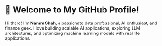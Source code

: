 # 🚀 Welcome to My GitHub Profile!

Hi there! I'm **Namra Shah**, a passionate data professional, AI enthusiast, and finance geek. I love building scalable AI applications, exploring LLM architectures, and optimizing machine learning models with real life applications.


